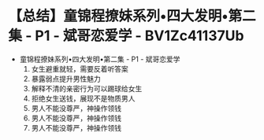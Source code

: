 # 【总结】童锦程撩妹系列•四大发明•第二集 - P1 - 斌哥恋爱学 - BV1Zc41137Ub

-   童锦程撩妹系列•四大发明•第二集 - P1 - 斌哥恋爱学
    1.  女生避重就轻，需要反着听答案
    2.  暴露弱点提升男性魅力
    3.  解释不清的亲密行为可以踢球给女生
    4.  拒绝女生送钱，展现不是物质男人
    5.  男人不能没尊严，神操作领钱
    6.  男人不能没尊严，神操作领钱
    7.  男人不能没尊严，神操作领钱